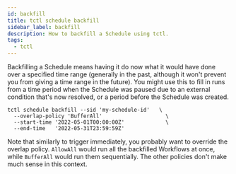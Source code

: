 ```yaml
---
id: backfill
title: tctl schedule backfill
sidebar_label: backfill
description: How to backfill a Schedule using tctl.
tags:
  - tctl
---
```


Backfilling a Schedule means having it do now what it would have done over a specified time range (generally in the past, although it won't prevent you from giving a time range in the future).
You might use this to fill in runs from a time period when the Schedule was paused due to an external condition that's now resolved, or a period before the Schedule was created.

```shell
tctl schedule backfill --sid 'my-schedule-id'   \
  --overlap-policy 'BufferAll'                    \
  --start-time '2022-05-01T00:00:00Z'             \
  --end-time   '2022-05-31T23:59:59Z'
```

Note that similarly to trigger immediately, you probably want to override the overlap policy.
`AllowAll` would run all the backfilled Workflows at once, while `BufferAll` would run them sequentially. The other policies don't make much sense in this context.
